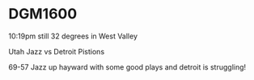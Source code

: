 # DGM1600

10:19pm
still 32 degrees in West Valley 

Utah Jazz vs Detroit Pistions

69-57 Jazz up
hayward with some good plays and detroit is struggling!
